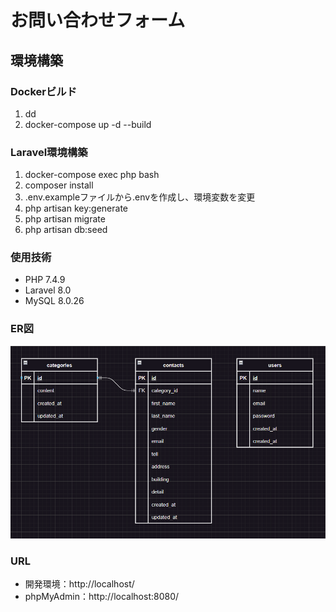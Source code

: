 # お問い合わせフォーム

## 環境構築
### Dockerビルド
1. dd
2. docker-compose up -d --build
### Laravel環境構築
1. docker-compose exec php bash
2. composer install
3. .env.exampleファイルから.envを作成し、環境変数を変更
4. php artisan key:generate
5. php artisan migrate
6. php artisan db:seed
### 使用技術
* PHP 7.4.9
* Laravel 8.0
* MySQL 8.0.26
### ER図
![img\er.png が見つかりません](img\er.png "Image")
### URL
* 開発環境：http://localhost/
* phpMyAdmin：http://localhost:8080/
